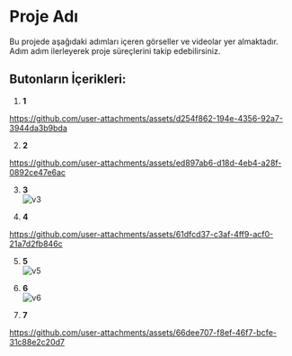# Proje Adı

Bu projede aşağıdaki adımları içeren görseller ve videolar yer almaktadır. Adım adım ilerleyerek proje süreçlerini takip edebilirsiniz.

## Butonların İçerikleri:

1. **1**  
   

https://github.com/user-attachments/assets/d254f862-194e-4356-92a7-3944da3b9bda



2. **2**  
   

https://github.com/user-attachments/assets/ed897ab6-d18d-4eb4-a28f-0892ce47e6ac



3. **3**  
![v3](https://github.com/user-attachments/assets/04903d25-633b-4cf6-ae93-dde7ffdcad04)


4. **4**  


https://github.com/user-attachments/assets/61dfcd37-c3af-4ff9-acf0-21a7d2fb846c



5. **5**  
  ![v5](https://github.com/user-attachments/assets/cb080383-7bad-4460-9e03-65a9a9b4d5fd)


6. **6**  
![v6](https://github.com/user-attachments/assets/b7c7734d-a558-4152-a432-7ba728e8a365)


7. **7**  


https://github.com/user-attachments/assets/66dee707-f8ef-46f7-bcfe-31c88e2c20d7


